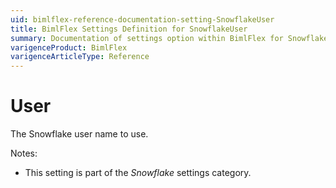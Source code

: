 ```yaml
---
uid: bimlflex-reference-documentation-setting-SnowflakeUser
title: BimlFlex Settings Definition for SnowflakeUser
summary: Documentation of settings option within BimlFlex for SnowflakeUser
varigenceProduct: BimlFlex
varigenceArticleType: Reference
---
```


# User

The Snowflake user name to use.

Notes:

* This setting is part of the *Snowflake* settings category.

